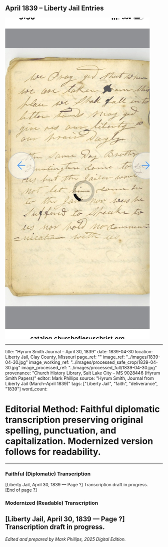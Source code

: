 ## April 1839 – Liberty Jail Entries

![Manuscript page thumbnail](../images/1839-04-30.jpg)

---
title: "Hyrum Smith Journal – April 30, 1839"
date: 1839-04-30
location: Liberty Jail, Clay County, Missouri
page_ref: ""
image_ref: "../images/1839-04-30.jpg"
image_working_ref: "../images/processed_safe_crop/1839-04-30.jpg"
image_processed_ref: "../images/processed_full/1839-04-30.jpg"
provenance: "Church History Library, Salt Lake City – MS 9028446 (Hyrum Smith Papers)"
editor: Mark Phillips
source: "Hyrum Smith, Journal from Liberty Jail (March–April 1839)"
tags: ["Liberty Jail", "faith", "deliverance", "1839"]
word_count:
# Editorial Method: Faithful diplomatic transcription preserving original spelling, punctuation, and capitalization. Modernized version follows for readability.
---

### Faithful (Diplomatic) Transcription
[Liberty Jail, April 30, 1839 — Page ?]
Transcription draft in progress.  
[End of page ?]

### Modernized (Readable) Transcription
[Liberty Jail, April 30, 1839 — Page ?]  
Transcription draft in progress.
---
*Edited and prepared by Mark Phillips, 2025 Digital Edition.*
